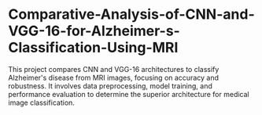# Comparative-Analysis-of-CNN-and-VGG-16-for-Alzheimer-s-Classification-Using-MRI
This project compares CNN and VGG-16 architectures to classify Alzheimer's disease from MRI images, focusing on accuracy and robustness. It involves data preprocessing, model training, and performance evaluation to determine the superior architecture for medical image classification.
